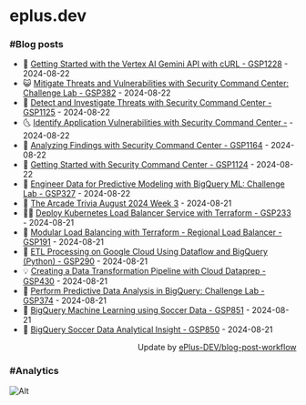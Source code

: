 # eplus.dev

### #Blog posts

<!-- BLOG-POST-LIST:START -->
 - 🧰 [Getting Started with the Vertex AI Gemini API with cURL - GSP1228](https://eplus.dev/getting-started-with-the-vertex-ai-gemini-api-with-curl-gsp1228) - 2024-08-22
 - 😺 [Mitigate Threats and Vulnerabilities with Security Command Center: Challenge Lab - GSP382](https://eplus.dev/mitigate-threats-and-vulnerabilities-with-security-command-center-challenge-lab-gsp382) - 2024-08-22
 - 🗽 [Detect and Investigate Threats with Security Command Center - GSP1125](https://eplus.dev/detect-and-investigate-threats-with-security-command-center-gsp1125) - 2024-08-22
 - 🌜 [Identify Application Vulnerabilities with Security Command Center -](https://eplus.dev/identify-application-vulnerabilities-with-security-command-center) - 2024-08-22
 - 📝 [Analyzing Findings with Security Command Center - GSP1164](https://eplus.dev/analyzing-findings-with-security-command-center-gsp1164) - 2024-08-22
 - 🚀 [Getting Started with Security Command Center - GSP1124](https://eplus.dev/getting-started-with-security-command-center-gsp1124) - 2024-08-22
 - 💼 [Engineer Data for Predictive Modeling with BigQuery ML: Challenge Lab - GSP327](https://eplus.dev/engineer-data-for-predictive-modeling-with-bigquery-ml-challenge-lab-gsp327) - 2024-08-22
 - 🦣 [The Arcade Trivia August 2024 Week 3](https://eplus.dev/the-arcade-trivia-august-2024-week-3) - 2024-08-21
 - 👨‍🏫 [Deploy Kubernetes Load Balancer Service with Terraform - GSP233](https://eplus.dev/deploy-kubernetes-load-balancer-service-with-terraform-gsp233) - 2024-08-21
 - 🔭 [Modular Load Balancing with Terraform - Regional Load Balancer - GSP191](https://eplus.dev/modular-load-balancing-with-terraform-regional-load-balancer-gsp191) - 2024-08-21
 - 🤡 [ETL Processing on Google Cloud Using Dataflow and BigQuery &lpar;Python&rpar; - GSP290](https://eplus.dev/etl-processing-on-google-cloud-using-dataflow-and-bigquery-python-gsp290) - 2024-08-21
 - 💡 [Creating a Data Transformation Pipeline with Cloud Dataprep - GSP430](https://eplus.dev/creating-a-data-transformation-pipeline-with-cloud-dataprep-gsp430) - 2024-08-21
 - 🦣 [Perform Predictive Data Analysis in BigQuery: Challenge Lab - GSP374](https://eplus.dev/perform-predictive-data-analysis-in-bigquery-challenge-lab-gsp374) - 2024-08-21
 - 💪 [BigQuery Machine Learning using Soccer Data - GSP851](https://eplus.dev/bigquery-machine-learning-using-soccer-data-gsp851) - 2024-08-21
 - 🤡 [BigQuery Soccer Data Analytical Insight - GSP850](https://eplus.dev/bigquery-soccer-data-analytical-insight-gsp850) - 2024-08-21<!-- BLOG-POST-LIST:END -->

<div align="right">
  Update by <a target="_blank"
    href="https://github.com/ePlus-DEV/blog-post-workflow">ePlus-DEV/blog-post-workflow</a>
</div>

### #Analytics
![Alt](https://repobeats.axiom.co/api/embed/9990f7cddfbad8d834990b10ccad05f81ac1096f.svg "Repobeats analytics image")
